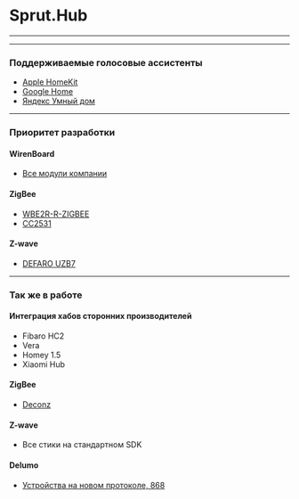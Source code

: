 # Sprut.Hub
---




---

### Поддерживаемые голосовые ассистенты
- [Apple HomeKit](https://sprut.ai/client/article/1039)
- [Google Home](https://sprut.ai/client/article/1287)
- [Яндекс Умный дом](https://sprut.ai/client/article/1459)

---

### Приоритет разработки

#### WirenBoard
- [Все модули компании](https://wirenboard.com/ru/catalog/)

#### ZigBee
- [WBE2R-R-ZIGBEE](https://wirenboard.com/ru/product/WBE2R-R-ZIGBEE/)
- [CC2531](https://sprut.ai/client/projects/105)

#### Z-wave
- [DEFARO UZB7](https://z-wave.ru/shop/category/kontrollery/defaro-uzb7.html)

---

### Так же в работе

#### Интеграция хабов сторонних производителей
- Fibaro HC2
- Vera
- Homey 1.5
- Xiaomi Hub

#### ZigBee
- [Deconz](https://sprut.ai/client/article/338)

#### Z-wave
- Все стики на стандартном SDK

#### Delumo
- [Устройства на новом протоколе, 868](https://sprut.ai/client/news/245)
